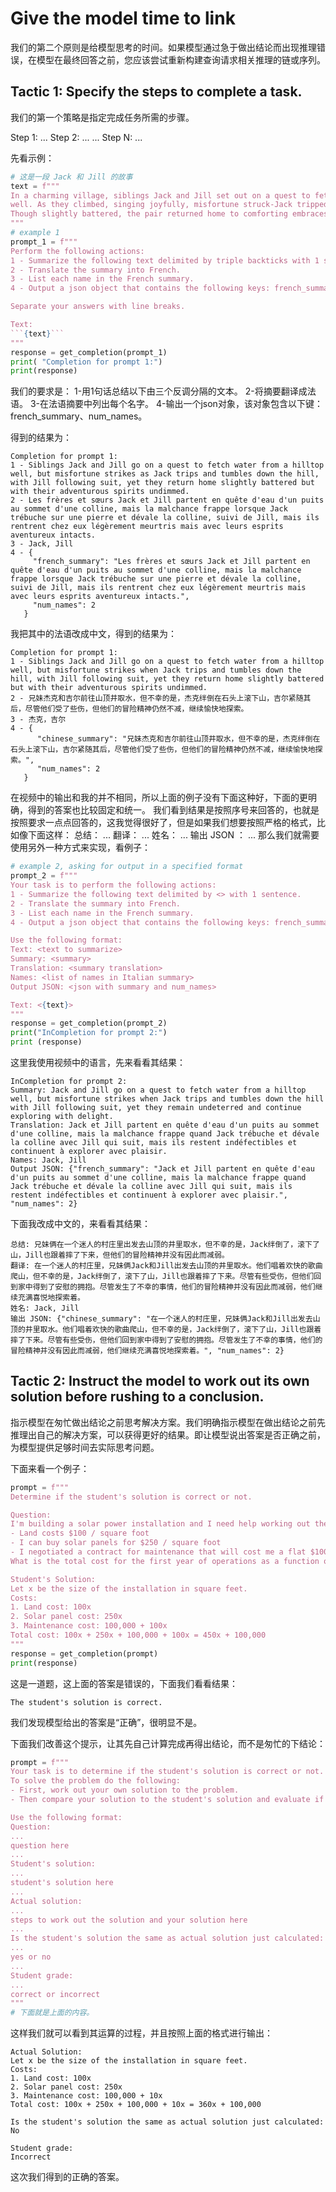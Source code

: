 # Give the model time to link

我们的第二个原则是给模型思考的时间。如果模型通过急于做出结论而出现推理错误，在模型在最终回答之前，您应该尝试重新构建查询请求相关推理的链或序列。

## Tactic 1: Specify the steps to complete a task.

我们的第一个策略是指定完成任务所需的步骤。

Step 1: ...
Step 2: ...
...
Step N: ...

先看示例：
```python
# 这是一段 Jack 和 Jill 的故事
text = f"""
In a charming village, siblings Jack and Jill set out on a quest to fetch water from a hilltop
well. As they climbed, singing joyfully, misfortune struck-Jack tripped on a stone and tumbled down the hill, with Jill following suit.
Though slightly battered, the pair returned home to comforting embraces. Despite the mishap, their adventurous spirits remained undimmed, and they continued exploring with delight.
"""
# example 1
prompt_1 = f"""
Perform the following actions:
1 - Summarize the following text delimited by triple backticks with 1 sentence.
2 - Translate the summary into French.
3 - List each name in the French summary.
4 - Output a json object that contains the following keys: french_summary, num_names.

Separate your answers with line breaks.

Text:
```{text}```
"""
response = get_completion(prompt_1)
print( "Completion for prompt 1:")
print(response)
```
我们的要求是：
1-用1句话总结以下由三个反调分隔的文本。
2-将摘要翻译成法语。
3-在法语摘要中列出每个名字。
4-输出一个json对象，该对象包含以下键：french_summary、num_names。

得到的结果为：
```text
Completion for prompt 1:
1 - Siblings Jack and Jill go on a quest to fetch water from a hilltop well, but misfortune strikes as Jack trips and tumbles down the hill, with Jill following suit, yet they return home slightly battered but with their adventurous spirits undimmed.
2 - Les frères et sœurs Jack et Jill partent en quête d'eau d'un puits au sommet d'une colline, mais la malchance frappe lorsque Jack trébuche sur une pierre et dévale la colline, suivi de Jill, mais ils rentrent chez eux légèrement meurtris mais avec leurs esprits aventureux intacts.
3 - Jack, Jill
4 - {
     "french_summary": "Les frères et sœurs Jack et Jill partent en quête d'eau d'un puits au sommet d'une colline, mais la malchance frappe lorsque Jack trébuche sur une pierre et dévale la colline, suivi de Jill, mais ils rentrent chez eux légèrement meurtris mais avec leurs esprits aventureux intacts.",
     "num_names": 2
   }
```
我把其中的法语改成中文，得到的结果为：
```text
Completion for prompt 1:
1 - Siblings Jack and Jill go on a quest to fetch water from a hilltop well, but misfortune strikes when Jack trips and tumbles down the hill, with Jill following suit, yet they return home slightly battered but with their adventurous spirits undimmed.
2 - 兄妹杰克和吉尔前往山顶井取水，但不幸的是，杰克绊倒在石头上滚下山，吉尔紧随其后，尽管他们受了些伤，但他们的冒险精神仍然不减，继续愉快地探索。
3 - 杰克，吉尔
4 - {
      "chinese_summary": "兄妹杰克和吉尔前往山顶井取水，但不幸的是，杰克绊倒在石头上滚下山，吉尔紧随其后，尽管他们受了些伤，但他们的冒险精神仍然不减，继续愉快地探索。",
      "num_names": 2
   }
```
在视频中的输出和我的并不相同，所以上面的例子没有下面这种好，下面的更明确，得到的答案也比较固定和统一。
我们看到结果是按照序号来回答的，也就是按照要求一点点回答的，这我觉得很好了，但是如果我们想要按照严格的格式，比如像下面这样：
总结： ...
翻译： ...
姓名： ...
输出 JSON ： ...
那么我们就需要使用另外一种方式来实现，看例子：
```python
# example 2, asking for output in a specified format
prompt_2 = f"""
Your task is to perform the following actions:
1 - Summarize the following text delimited by <> with 1 sentence.
2 - Translate the summary into French.
3 - List each name in the French summary.
4 - Output a json object that contains the following keys: french_summary, num_names.

Use the following format:
Text: <text to summarize>
Summary: <summary>
Translation: <summary translation>
Names: <list of names in Italian summary>
Output JSON: <json with summary and num_names>

Text: <{text}>
"""
response = get_completion(prompt_2)
print("InCompletion for prompt 2:")
print (response)
```
这里我使用视频中的语言，先来看看其结果：
```text
InCompletion for prompt 2:
Summary: Jack and Jill go on a quest to fetch water from a hilltop well, but misfortune strikes when Jack trips and tumbles down the hill with Jill following suit, yet they remain undeterred and continue exploring with delight.
Translation: Jack et Jill partent en quête d'eau d'un puits au sommet d'une colline, mais la malchance frappe quand Jack trébuche et dévale la colline avec Jill qui suit, mais ils restent indéfectibles et continuent à explorer avec plaisir.
Names: Jack, Jill
Output JSON: {"french_summary": "Jack et Jill partent en quête d'eau d'un puits au sommet d'une colline, mais la malchance frappe quand Jack trébuche et dévale la colline avec Jill qui suit, mais ils restent indéfectibles et continuent à explorer avec plaisir.", "num_names": 2}
```
下面我改成中文的，来看看其结果：
```text
总结: 兄妹俩在一个迷人的村庄里出发去山顶的井里取水，但不幸的是，Jack绊倒了，滚下了山，Jill也跟着摔了下来，但他们的冒险精神并没有因此而减弱。
翻译: 在一个迷人的村庄里，兄妹俩Jack和Jill出发去山顶的井里取水。他们唱着欢快的歌曲爬山，但不幸的是，Jack绊倒了，滚下了山，Jill也跟着摔了下来。尽管有些受伤，但他们回到家中得到了安慰的拥抱。尽管发生了不幸的事情，他们的冒险精神并没有因此而减弱，他们继续充满喜悦地探索着。
姓名: Jack, Jill
输出 JSON: {"chinese_summary": "在一个迷人的村庄里，兄妹俩Jack和Jill出发去山顶的井里取水。他们唱着欢快的歌曲爬山，但不幸的是，Jack绊倒了，滚下了山，Jill也跟着摔了下来。尽管有些受伤，但他们回到家中得到了安慰的拥抱。尽管发生了不幸的事情，他们的冒险精神并没有因此而减弱，他们继续充满喜悦地探索着。", "num_names": 2}
```

## Tactic 2: Instruct the model to work out its own solution before rushing to a conclusion.

指示模型在匆忙做出结论之前思考解决方案。我们明确指示模型在做出结论之前先推理出自己的解决方案，可以获得更好的结果。即让模型说出答案是否正确之前，为模型提供足够时间去实际思考问题。

下面来看一个例子：
```python
prompt = f"""
Determine if the student's solution is correct or not.

Question:
I'm building a solar power installation and I need help working out the financials.
- Land costs $100 / square foot
- I can buy solar panels for $250 / square foot
- I negotiated a contract for maintenance that will cost me a flat $100k per year, and an additional $10 / square foot
What is the total cost for the first year of operations as a function of the number of square feet.

Student's Solution:
Let x be the size of the installation in square feet.
Costs:
1. Land cost: 100x
2. Solar panel cost: 250x
3. Maintenance cost: 100,000 + 100x
Total cost: 100x + 250x + 100,000 + 100x = 450x + 100,000
"""
response = get_completion(prompt)
print(response)
```
这是一道题，这上面的答案是错误的，下面我们看看结果：
```text
The student's solution is correct.
```
我们发现模型给出的答案是“正确”，很明显不是。

下面我们改善这个提示，让其先自己计算完成再得出结论，而不是匆忙的下结论：
```python
prompt = f"""
Your task is to determine if the student's solution is correct or not.
To solve the problem do the following:
- First, work out your own solution to the problem.
- Then compare your solution to the student's solution and evaluate if the student's solution is correct or not. Don't decide if the student's solution is correct until you have done the problem yourself.

Use the following format:
Question:
...
question here
...
Student's solution:
...
student's solution here
...
Actual solution:
...
steps to work out the solution and your solution here
...
Is the student's solution the same as actual solution just calculated:
...
yes or no
...
Student grade:
...
correct or incorrect
"""
# 下面就是上面的内容。
```
这样我们就可以看到其运算的过程，并且按照上面的格式进行输出：
```text
Actual Solution:
Let x be the size of the installation in square feet.
Costs:
1. Land cost: 100x
2. Solar panel cost: 250x
3. Maintenance cost: 100,000 + 10x
Total cost: 100x + 250x + 100,000 + 10x = 360x + 100,000

Is the student's solution the same as actual solution just calculated:
No

Student grade:
Incorrect
```
这次我们得到的正确的答案。